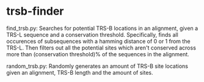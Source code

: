 # trsb-finder
find_trsb.py:
Searches for potential TRS-B locations in an alignment, given a TRS-L sequence and a conservation threshold.
Specifically, finds all occurences of subsequences with a hamming distance of 0 or 1 from the TRS-L. 
Then filters out all the potential sites which aren't conserved across more than (conservation threshold)% of the sequences in the alignment.

random_trsb.py:
Randomly generates an amount of TRS-B site locations given an alignment, TRS-B length and the amount of sites.
